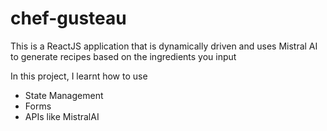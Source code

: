 # chef-gusteau

This is a ReactJS application that is dynamically driven and uses Mistral AI to generate recipes based on the ingredients you input

In this project, I learnt how to use

- State Management
- Forms
- APIs like MistralAI
